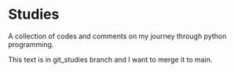 # Studies

A collection of codes and comments on my journey through python programming.

This text is in git_studies branch and I want to merge it to main.
